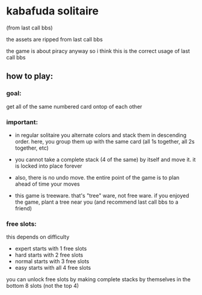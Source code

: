 # kabafuda solitaire
(from last call bbs)

the assets are ripped from last call bbs

the game is about piracy anyway so i think this is the correct usage of last call bbs

## how to play:

### goal:

get all of the same numbered card ontop of each other

### important:

- in regular solitaire you alternate colors and stack them in descending order.
here, you group them up with the same card (all 1s together, all 2s together, etc)

- you cannot take a complete stack (4 of the same) by itself and move it. 
it is locked into place forever

- also, there is no undo move. the entire point of the game is to
plan ahead of time your moves

- this game is treeware. that's "tree" ware, not free ware.
if you enjoyed the game, plant a tree near you (and recommend last call bbs to a friend)

### free slots:

this depends on difficulty

- expert starts with 1 free slots
- hard starts with 2 free slots
- normal starts with 3 free slots
- easy starts with all 4 free slots

you can unlock free slots by making complete stacks by themselves 
in the bottom 8 slots (not the top 4)
